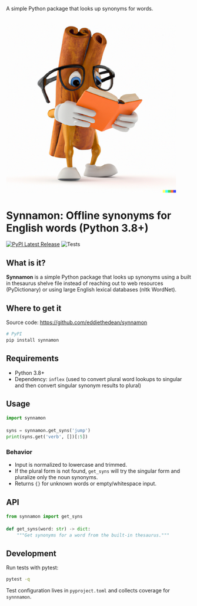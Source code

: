 A simple Python package that looks up synonyms for words.

![Synnamon Logo](https://raw.githubusercontent.com/eddiethedean/synnamon/main/docs/synnamon.png)
-----------------

# Synnamon: Offline synonyms for English words (Python 3.8+)
[![PyPI Latest Release](https://img.shields.io/pypi/v/synnamon.svg)](https://pypi.org/project/synnamon/)
![Tests](https://github.com/eddiethedean/synnamon/actions/workflows/tests.yml/badge.svg)

## What is it?

**Synnamon** is a simple Python package that looks up synonyms using a built in thesaurus shelve file instead of reaching out to web resources (PyDictionary) or using large English lexical databases (nltk WordNet).

## Where to get it
Source code: https://github.com/eddiethedean/synnamon

```sh
# PyPI
pip install synnamon
```

## Requirements
- Python 3.8+
- Dependency: `inflex` (used to convert plural word lookups to singular and then convert singular synonym results to plural)


## Usage
```python
import synnamon

syns = synnamon.get_syns('jump')
print(syns.get('verb', [])[:5])
```

### Behavior
- Input is normalized to lowercase and trimmed.
- If the plural form is not found, `get_syns` will try the singular form and pluralize only the noun synonyms.
- Returns `{}` for unknown words or empty/whitespace input.

## API
```python
from synnamon import get_syns

def get_syns(word: str) -> dict:
    """Get synonyms for a word from the built-in thesaurus."""
```

## Development
Run tests with pytest:
```sh
pytest -q
```

Test configuration lives in `pyproject.toml` and collects coverage for `synnnamon`.